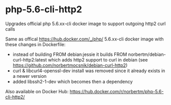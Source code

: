 # php-5.6-cli-http2

Upgrades official php 5.6.xx-cli docker image to support outgoing http2 curl calls

Same as offical https://hub.docker.com/_/php/ 5.6.xx-cli docker image with these changes in Dockerfile:
* instead of building FROM debian:jessie it builds FROM norbertm/debian-curl-http2:latest which adds http2 support to curl in debian (see https://github.com/norbertmocsnik/debian-curl-http2)
* curl & libcurl4-openssl-dev install was removed since it already exists in a newer version
* added libssh2-1-dev which becomes then a dependency

Also available on Docker Hub: https://hub.docker.com/r/norbertm/php-5.6-cli-http2/
